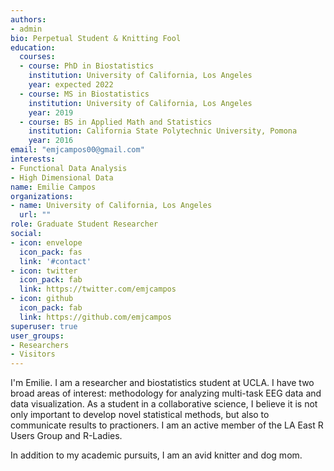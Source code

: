```yaml
---
authors:
- admin
bio: Perpetual Student & Knitting Fool 
education:
  courses:
  - course: PhD in Biostatistics
    institution: University of California, Los Angeles
    year: expected 2022
  - course: MS in Biostatistics
    institution: University of California, Los Angeles
    year: 2019
  - course: BS in Applied Math and Statistics
    institution: California State Polytechnic University, Pomona
    year: 2016
email: "emjcampos00@gmail.com"
interests:
- Functional Data Analysis 
- High Dimensional Data
name: Emilie Campos
organizations:
- name: University of California, Los Angeles
  url: ""
role: Graduate Student Researcher
social:
- icon: envelope
  icon_pack: fas
  link: '#contact'
- icon: twitter
  icon_pack: fab
  link: https://twitter.com/emjcampos
- icon: github
  icon_pack: fab
  link: https://github.com/emjcampos
superuser: true
user_groups:
- Researchers
- Visitors
---
```


I'm Emilie. I am a researcher and biostatistics student at UCLA. I have two broad areas of interest: methodology for analyzing multi-task EEG data and data visualization. As a student in a collaborative science, I believe it is not only important to develop novel statistical methods, but also to communicate results to practioners. I am an active member of the LA East R Users Group and R-Ladies. 

In addition to my academic pursuits, I am an avid knitter and dog mom. 
